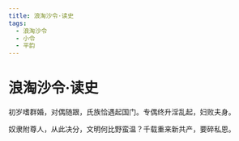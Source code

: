 ```yaml
---
title: 浪淘沙令·读史
tags:
  - 浪淘沙令
  - 小令
  - 平韵
---
```


# 浪淘沙令·读史

初岁嗜群婚，对偶随跟，氏族恰遇起国门。专偶终升淫乱起，妇败夫身。

奴隶附尊人，从此决分，文明何比野蛮温？千载重来新共产，要碎私恩。